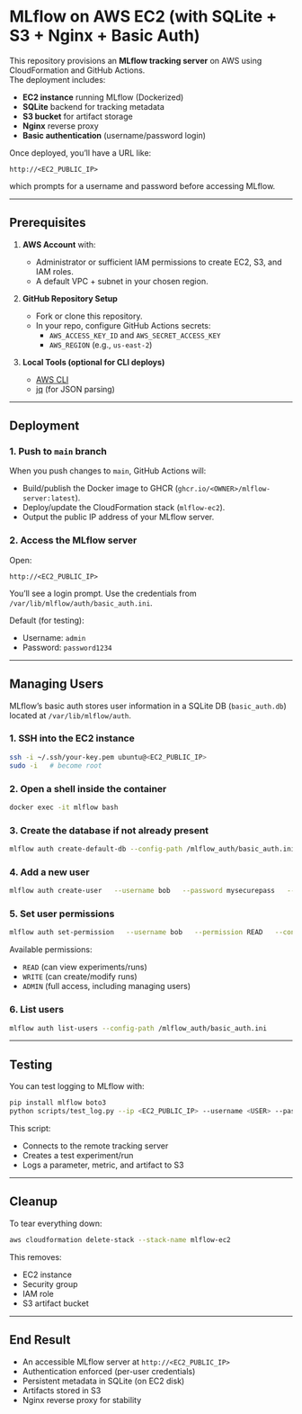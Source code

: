 # MLflow on AWS EC2 (with SQLite + S3 + Nginx + Basic Auth)

This repository provisions an **MLflow tracking server** on AWS using CloudFormation and GitHub Actions.  
The deployment includes:

- **EC2 instance** running MLflow (Dockerized)
- **SQLite** backend for tracking metadata
- **S3 bucket** for artifact storage
- **Nginx** reverse proxy
- **Basic authentication** (username/password login)

Once deployed, you’ll have a URL like:

```
http://<EC2_PUBLIC_IP>
```

which prompts for a username and password before accessing MLflow.

---

## Prerequisites

1. **AWS Account** with:
   - Administrator or sufficient IAM permissions to create EC2, S3, and IAM roles.
   - A default VPC + subnet in your chosen region.

2. **GitHub Repository Setup**
   - Fork or clone this repository.
   - In your repo, configure GitHub Actions secrets:
     - `AWS_ACCESS_KEY_ID` and `AWS_SECRET_ACCESS_KEY`
     - `AWS_REGION` (e.g., `us-east-2`)

3. **Local Tools (optional for CLI deploys)**
   - [AWS CLI](https://docs.aws.amazon.com/cli/latest/userguide/getting-started-install.html)
   - [jq](https://stedolan.github.io/jq/) (for JSON parsing)

---

## Deployment

### 1. Push to `main` branch
When you push changes to `main`, GitHub Actions will:

- Build/publish the Docker image to GHCR (`ghcr.io/<OWNER>/mlflow-server:latest`).
- Deploy/update the CloudFormation stack (`mlflow-ec2`).
- Output the public IP address of your MLflow server.

### 2. Access the MLflow server
Open:

```
http://<EC2_PUBLIC_IP>
```

You’ll see a login prompt. Use the credentials from `/var/lib/mlflow/auth/basic_auth.ini`.

Default (for testing):
- Username: `admin`
- Password: `password1234`

---

## Managing Users

MLflow’s basic auth stores user information in a SQLite DB (`basic_auth.db`) located at `/var/lib/mlflow/auth`.

### 1. SSH into the EC2 instance

```bash
ssh -i ~/.ssh/your-key.pem ubuntu@<EC2_PUBLIC_IP>
sudo -i   # become root
```

### 2. Open a shell inside the container

```bash
docker exec -it mlflow bash
```

### 3. Create the database if not already present

```bash
mlflow auth create-default-db --config-path /mlflow_auth/basic_auth.ini
```

### 4. Add a new user

```bash
mlflow auth create-user   --username bob   --password mysecurepass   --config-path /mlflow_auth/basic_auth.ini
```

### 5. Set user permissions

```bash
mlflow auth set-permission   --username bob   --permission READ   --config-path /mlflow_auth/basic_auth.ini
```

Available permissions:
- `READ` (can view experiments/runs)
- `WRITE` (can create/modify runs)
- `ADMIN` (full access, including managing users)

### 6. List users

```bash
mlflow auth list-users --config-path /mlflow_auth/basic_auth.ini
```

---

## Testing

You can test logging to MLflow with:

```bash
pip install mlflow boto3
python scripts/test_log.py --ip <EC2_PUBLIC_IP> --username <USER> --password <PASS>
```

This script:
- Connects to the remote tracking server
- Creates a test experiment/run
- Logs a parameter, metric, and artifact to S3

---

## Cleanup

To tear everything down:

```bash
aws cloudformation delete-stack --stack-name mlflow-ec2
```

This removes:
- EC2 instance
- Security group
- IAM role
- S3 artifact bucket

---

## End Result

- An accessible MLflow server at `http://<EC2_PUBLIC_IP>`
- Authentication enforced (per-user credentials)
- Persistent metadata in SQLite (on EC2 disk)
- Artifacts stored in S3
- Nginx reverse proxy for stability
